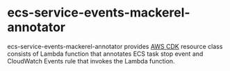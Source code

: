 # ecs-service-events-mackerel-annotator

ecs-service-events-mackerel-annotator provides [AWS CDK][] resource class consists of Lambda function that annotates ECS task stop event
and CloudWatch Events rule that invokes the Lambda function.

[AWS CDK]: https://docs.aws.amazon.com/cdk/latest/guide/home.html
